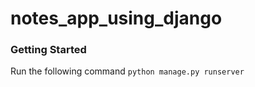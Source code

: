 # notes_app_using_django

### Getting Started

Run the following command ```python manage.py runserver``` 
